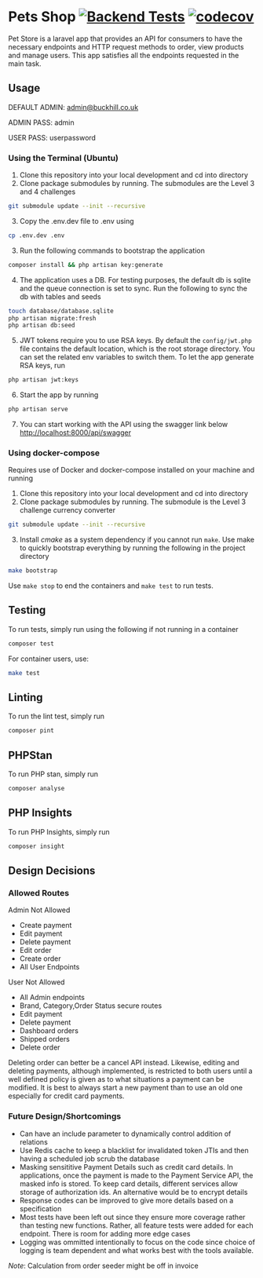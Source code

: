 # Pets Shop [![Backend Tests](https://github.com/dbaeka/buckhill-pet-commerce/actions/workflows/backend-test.yml/badge.svg)](https://github.com/dbaeka/buckhill-pet-commerce/actions/workflows/backend-test.yml) [![codecov](https://codecov.io/gh/dbaeka/buckhill-pet-commerce/branch/main/graph/badge.svg?token=8OD05UMG1L)](https://codecov.io/gh/dbaeka/buckhill-pet-commerce)

Pet Store is a laravel app that provides an API for consumers 
to have the necessary endpoints and HTTP request methods to
order, view products and manage users. This app satisfies all
the endpoints requested in the main task.

## Usage
DEFAULT ADMIN: admin@buckhill.co.uk

ADMIN PASS: admin

USER PASS: userpassword
### Using the Terminal (Ubuntu)
1. Clone this repository into your local development and cd into directory
2. Clone package submodules by running. The submodules are the Level 3 and 4 challenges
```bash
git submodule update --init --recursive
```
3. Copy the .env.dev file to .env using
```bash
cp .env.dev .env
```
3. Run the following commands to bootstrap the application
```bash
composer install && php artisan key:generate
```
4. The application uses a DB. For testing purposes, the default db
is sqlite and the queue connection is set to sync. Run the following
to sync the db with tables and seeds
```bash
touch database/database.sqlite
php artisan migrate:fresh
php artisan db:seed
```
5. JWT tokens require you to use RSA keys. By default the 
`config/jwt.php` file contains the default location, which is 
the root storage directory. You can set the related env variables
to switch them. To let the app generate RSA keys, run
```bash
php artisan jwt:keys
```
6. Start the app by running
```bash
php artisan serve
```
7. You can start working with the API using the swagger link below
[http://localhost:8000/api/swagger](http://localhost:8000/api/swagger)

### Using docker-compose
Requires use of Docker and docker-compose installed on your machine and running
1. Clone this repository into your local development and cd into directory
2. Clone package submodules by running. The submodule is the Level 3 challenge
   currency converter
```bash
git submodule update --init --recursive
```
3. Install *cmake* as a system dependency if you cannot run `make`. Use make to 
quickly bootstrap everything by running the following in the project directory
```bash
make bootstrap
```
Use `make stop` to end the containers and `make test` to run tests.

## Testing
To run tests, simply run using the following if not running in a container
```bash
composer test
```

For container users, use:
```bash
make test
```

## Linting
To run the lint test, simply run
```bash
composer pint
```

## PHPStan
To run PHP stan, simply run
```bash
composer analyse
```

## PHP Insights
To run PHP Insights, simply run
```bash
composer insight
```

## Design Decisions
### Allowed Routes
Admin Not Allowed
- Create payment
- Edit payment
- Delete payment
- Edit order
- Create order
- All User Endpoints

User Not Allowed
- All Admin endpoints
- Brand, Category,Order Status secure routes
- Edit payment
- Delete payment
- Dashboard orders
- Shipped orders
- Delete order

Deleting order can better be a cancel API instead. Likewise, editing
and deleting payments, although implemented, is restricted to both users
until a well defined policy is given as to what situations a payment can
be modified. It is best to always start a new payment than to use an old one
especially for credit card payments.

### Future Design/Shortcomings
- Can have an include parameter to dynamically control addition of relations
- Use Redis cache to keep a blacklist for invalidated token JTIs
 and then having a scheduled job scrub the database 
- Masking sensititive Payment Details such as credit card details. In applications,
once the payment is made to the Payment Service API, the masked info is stored. To
keep card details, different services allow storage of authorization ids. An
alternative would be to encrypt details
- Response codes can be improved to give more details based on a specification
- Most tests have been left out since they ensure more coverage rather than testing
new functions. Rather, all feature tests were added for each endpoint. There
is room for adding more edge cases
- Logging was ommitted intentionally to focus on the code since choice of logging
is team dependent and what works best with the tools available.

*Note*: Calculation from order seeder might be off in invoice
